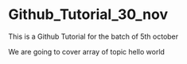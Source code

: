 # Github_Tutorial_30_nov
This is a Github Tutorial for the batch of 5th october

We are going to cover array of topic
hello world
